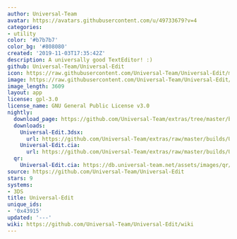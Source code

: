 ```yaml
---
author: Universal-Team
avatar: https://avatars.githubusercontent.com/u/49733679?v=4
categories:
- utility
color: '#b7b7b7'
color_bg: '#808080'
created: '2019-11-03T17:35:42Z'
description: A universally good TextEditor! :)
github: Universal-Team/Universal-Edit
icon: https://raw.githubusercontent.com/Universal-Team/Universal-Edit/master/3DS/app/icon.png
image: https://raw.githubusercontent.com/Universal-Team/Universal-Edit/master/3DS/app/banner.png
image_length: 3609
layout: app
license: gpl-3.0
license_name: GNU General Public License v3.0
nightly:
  download_page: https://github.com/Universal-Team/extras/tree/master/builds/Universal-Edit
  downloads:
    Universal-Edit.3dsx:
      url: https://github.com/Universal-Team/extras/raw/master/builds/Universal-Edit/Universal-Edit.3dsx
    Universal-Edit.cia:
      url: https://github.com/Universal-Team/extras/raw/master/builds/Universal-Edit/Universal-Edit.cia
  qr:
    Universal-Edit.cia: https://db.universal-team.net/assets/images/qr/nightly/universal-edit-cia.png
source: https://github.com/Universal-Team/Universal-Edit
stars: 9
systems:
- 3DS
title: Universal-Edit
unique_ids:
- '0x43915'
updated: '---'
wiki: https://github.com/Universal-Team/Universal-Edit/wiki
---
```

